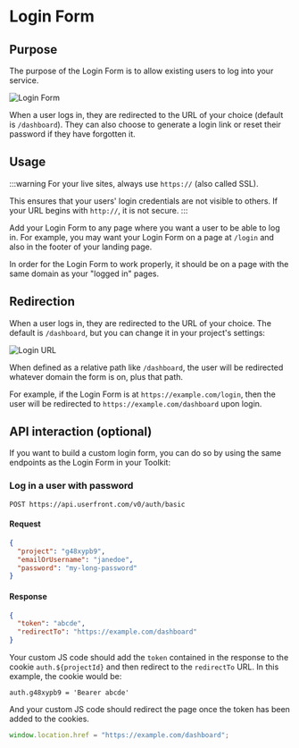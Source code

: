 # Login Form

## Purpose

The purpose of the Login Form is to allow existing users to log into your service.

![Login Form](https://res.cloudinary.com/component/image/upload/w_300/v1582157205/login_mogj1i.png)

When a user logs in, they are redirected to the URL of your choice (default is `/dashboard`). They can also choose to generate a login link or reset their password if they have forgotten it.

## Usage

:::warning
For your live sites, always use `https://` (also called SSL).

This ensures that your users' login credentials are not visible to others. If your URL begins with `http://`, it is not secure.
:::

Add your Login Form to any page where you want a user to be able to log in. For example, you may want your Login Form on a page at `/login` and also in the footer of your landing page.

In order for the Login Form to work properly, it should be on a page with the same domain as your "logged in" pages.

## Redirection

When a user logs in, they are redirected to the URL of your choice. The default is `/dashboard`, but you can change it in your project's settings:

![Login URL](https://res.cloudinary.com/component/image/upload/v1583361090/guide/login_url.png)

When defined as a relative path like `/dashboard`, the user will be redirected whatever domain the form is on, plus that path.

For example, if the Login Form is at `https://example.com/login`, then the user will be redirected to `https://example.com/dashboard` upon login.

## API interaction (optional)

If you want to build a custom login form, you can do so by using the same endpoints as the Login Form in your Toolkit:

### Log in a user with password

```
POST https://api.userfront.com/v0/auth/basic
```

#### Request

```json
{
  "project": "g48xypb9",
  "emailOrUsername": "janedoe",
  "password": "my-long-password"
}
```

#### Response

```json
{
  "token": "abcde",
  "redirectTo": "https://example.com/dashboard"
}
```

Your custom JS code should add the `token` contained in the response to the cookie `auth.${projectId}` and then redirect to the `redirectTo` URL. In this example, the cookie would be:

```
auth.g48xypb9 = 'Bearer abcde'
```

And your custom JS code should redirect the page once the token has been added to the cookies.

```js
window.location.href = "https://example.com/dashboard";
```
